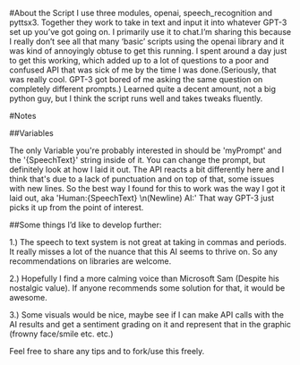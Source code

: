 #About the Script
I use three modules, openai, speech_recognition and pyttsx3. Together they work to take in text and input it into whatever GPT-3 set up you’ve got going on. 
I primarily use it to chat.I’m sharing this because I really don’t see all that many ‘basic’ scripts using the openai library and it was kind of annoyingly obtuse to 
get this running. I spent around a day just to get this working, which added up to a lot of questions to a poor and confused API that was sick of me by the time I was
done.(Seriously, that was really cool. GPT-3 got bored of me asking the same question on completely different prompts.) Learned quite a decent amount, not a big python 
guy, but I think the script runs well and takes tweaks fluently.


#Notes

##Variables

The only Variable you're probably interested in should be 'myPrompt' and the '{SpeechText}' string inside of it. You can change the prompt, but definitely look at how
I laid it out. The API reacts a bit differently here and I think that's due to a lack of punctuation and on top of that, some issues with new lines. So the best way
I found for this to work was the way I got it laid out, aka 'Human:{SpeechText} \n(Newline) AI:' That way GPT-3 just picks it up from the point of interest.

##Some things I’d like to develop further:

1.) The speech to text system is not great at taking in commas and periods. It really misses a lot of the nuance that this AI seems to thrive on. So any recommendations on libraries are welcome.

2.) Hopefully I find a more calming voice than Microsoft Sam (Despite his nostalgic value). If anyone recommends some solution for that, it would be awesome.

3.) Some visuals would be nice, maybe see if I can make API calls with the AI results and get a sentiment grading on it and represent that in the graphic (frowny face/smile etc. etc.)

Feel free to share any tips and to fork/use this freely.

